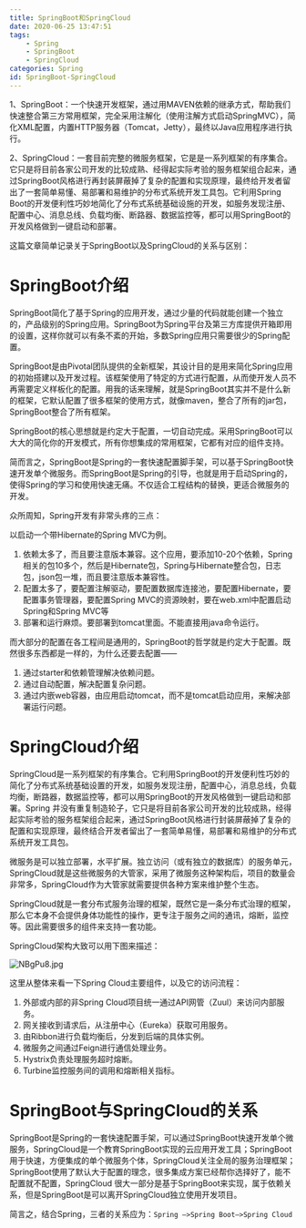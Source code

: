 ```yaml
---
title: SpringBoot和SpringCloud
date: 2020-06-25 13:47:51
tags:
	- Spring
	- SpringBoot
	- SpringCloud
categories: Spring
id: SpringBoot-SpringCloud
---
```


1、SpringBoot：一个快速开发框架，通过用MAVEN依赖的继承方式，帮助我们快速整合第三方常用框架，完全采用注解化（使用注解方式启动SpringMVC），简化XML配置，内置HTTP服务器（Tomcat，Jetty），最终以Java应用程序进行执行。

2、SpringCloud：一套目前完整的微服务框架，它是是一系列框架的有序集合。它只是将目前各家公司开发的比较成熟、经得起实际考验的服务框架组合起来，通过SpringBoot风格进行再封装屏蔽掉了复杂的配置和实现原理，最终给开发者留出了一套简单易懂、易部署和易维护的分布式系统开发工具包。它利用Spring Boot的开发便利性巧妙地简化了分布式系统基础设施的开发，如服务发现注册、配置中心、消息总线、负载均衡、断路器、数据监控等，都可以用SpringBoot的开发风格做到一键启动和部署。

这篇文章简单记录关于SpringBoot以及SpringCloud的关系与区别：

<!--more-->

# SpringBoot介绍

SpringBoot简化了基于Spring的应用开发，通过少量的代码就能创建一个独立的，产品级别的Spring应用。SpringBoot为Spring平台及第三方库提供开箱即用的设置，这样你就可以有条不紊的开始，多数Spring应用只需要很少的Spring配置。

SpringBoot是由Pivotal团队提供的全新框架，其设计目的是用来简化Spring应用的初始搭建以及开发过程。该框架使用了特定的方式进行配置，从而使开发人员不再需要定义样板化的配置。用我的话来理解，就是SpringBoot其实并不是什么新的框架，它默认配置了很多框架的使用方式，就像maven，整合了所有的jar包，SpringBoot整合了所有框架。

SpringBoot的核心思想就是约定大于配置，一切自动完成。采用SpringBoot可以大大的简化你的开发模式，所有你想集成的常用框架，它都有对应的组件支持。

简而言之，SpringBoot是Spring的一套快速配置脚手架，可以基于SpringBoot快速开发单个微服务。而SpringBoot是Spring的引导，也就是用于启动Spring的，使得Spring的学习和使用快速无痛。不仅适合工程结构的替换，更适合微服务的开发。

众所周知，Spring开发有非常头疼的三点：

以启动一个带Hibernate的Spring MVC为例。

1. 依赖太多了，而且要注意版本兼容。这个应用，要添加10-20个依赖，Spring相关的包10多个，然后是Hibernate包，Spring与Hibernate整合包，日志包，json包一堆，而且要注意版本兼容性。
2. 配置太多了，要配置注解驱动，要配置数据库连接池，要配置Hibernate，要配置事务管理器，要配置Spring MVC的资源映射，要在web.xml中配置启动Spring和Spring MVC等
3. 部署和运行麻烦。要部署到tomcat里面。不能直接用java命令运行。

而大部分的配置在各工程间是通用的，SpringBoot的哲学就是约定大于配置。既然很多东西都是一样的，为什么还要去配置——

1. 通过starter和依赖管理解决依赖问题。
2. 通过自动配置，解决配置复杂问题。
3.  通过内嵌web容器，由应用启动tomcat，而不是tomcat启动应用，来解决部署运行问题。

# SpringCloud介绍

SpringCloud是一系列框架的有序集合。它利用SpringBoot的开发便利性巧妙的简化了分布式系统基础设置的开发，如服务发现注册，配置中心，消息总线，负载均衡，断路器，数据监控等，都可以用SpringBoot的开发风格做到一键启动和部署。Spring 并没有重复制造轮子，它只是将目前各家公司开发的比较成熟，经得起实际考验的服务框架组合起来，通过SpringBoot风格进行封装屏蔽掉了复杂的配置和实现原理，最终结合开发者留出了一套简单易懂，易部署和易维护的分布式系统开发工具包。

微服务是可以独立部署，水平扩展。独立访问（或有独立的数据库）的服务单元，SpringCloud就是这些微服务的大管家，采用了微服务这种架构后，项目的数量会非常多，SpringCloud作为大管家就需要提供各种方案来维护整个生态。

SpringCloud就是一套分布式服务治理的框架，既然它是一条分布式治理的框架，那么它本身不会提供身体功能性的操作，更专注于服务之间的通讯，熔断，监控等。因此需要很多的组件来支持一套功能。

SpringCloud架构大致可以用下图来描述：

![NBgPu8.jpg](https://s1.ax1x.com/2020/06/25/NBgPu8.jpg)

这里从整体来看一下Spring Cloud主要组件，以及它的访问流程：

1. 外部或内部的非Spring Cloud项目统一通过API网管（Zuul）来访问内部服务。
2. 网关接收到请求后，从注册中心（Eureka）获取可用服务。
3. 由Ribbon进行负载均衡后，分发到后端的具体实例。
4. 微服务之间通过Feign进行通信处理业务。
5. Hystrix负责处理服务超时熔断。
6. Turbine监控服务间的调用和熔断相关指标。

# SpringBoot与SpringCloud的关系

SpringBoot是Spring的一套快速配置手架，可以通过SpringBoot快速开发单个微服务，SpringCloud是一个教育SpringBoot实现的云应用开发工具；SpringBoot用于快速，方便集成的单个微服务个体，SpringCloud关注全局的服务治理框架；SpringBoot使用了默认大于配置的理念，很多集成方案已经帮你选择好了，能不配置就不配置，SpringCloud 很大一部分是基于SpringBoot来实现，属于依赖关系，但是SpringBoot是可以离开SpringCloud独立使用开发项目。

简言之，结合Spring，三者的关系应为：`Spring –>Spring Boot–>Spring Cloud`


